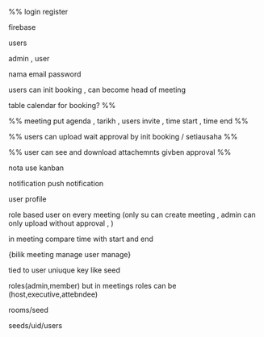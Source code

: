 %% login register

firebase 

users

admin , user


nama email password


users can  init booking , can become head of meeting

table calendar for booking? %%

%% meeting put agenda , tarikh , users invite , time start , time  end  %%



%% 
users can upload wait approval by  init booking / setiausaha %%

%% user can see and download attachemnts givben approval %%




nota use kanban

notification push notification



user profile



role based user on every meeting
(only su can create meeting , admin can only upload without approval , )

in meeting compare time with start and end

{bilik meeting manage
user manage}

tied to user  uniuque key like seed


roles(admin,member)
but in meetings roles can be (host,executive,attebndee)

rooms/seed

seeds/uid/users




